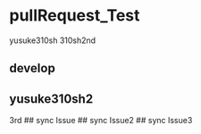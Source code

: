 # pullRequest_Test

yusuke310sh
310sh2nd


<h2>develop</h2>
<h2>yusuke310sh2</h2>
3rd
## sync Issue
## sync Issue2
## sync Issue3
